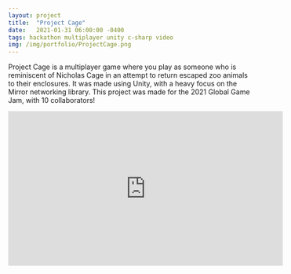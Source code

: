 ```yaml
---
layout: project
title:  "Project Cage"
date:   2021-01-31 06:00:00 -0400
tags: hackathon multiplayer unity c-sharp video
img: /img/portfolio/ProjectCage.png
---
```


Project Cage is a multiplayer game where you play as someone who is reminiscent of Nicholas Cage in an attempt to return escaped zoo animals to their enclosures. It was made using Unity, with a heavy focus on the Mirror networking library. This project was made for the 2021 Global Game Jam, with 10 collaborators!

<iframe width="560" height="315" src="https://www.youtube.com/embed/9KOe5DeHk6E" title="YouTube video player" frameborder="0" allow="accelerometer; autoplay; clipboard-write; encrypted-media; gyroscope; picture-in-picture; web-share" allowfullscreen></iframe>